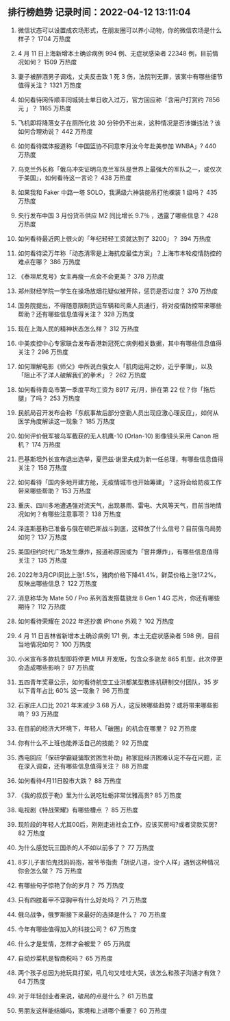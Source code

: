 
## 排行榜趋势 记录时间：2022-04-12 13:11:04
  
  1. 微信状态可以设置成农场形式，在朋友圈可以养小动物，你的微信农场是什么样子？ 1704 万热度
    
  2. 4 月 11 日上海新增本土确诊病例 994 例、无症状感染者 22348 例，目前情况如何？ 1509 万热度
    
  3. 妻子被醉酒男子调戏，丈夫反击致 1 死 3 伤，法院判无罪，该案中有哪些细节值得关注？ 1321 万热度
    
  4. 如何看待网传顺丰同城骑士单日收入过万，官方回应称「含用户打赏约 7856 元 」？ 1165 万热度
    
  5. 飞机即将降落女子在厕所化妆 30 分钟仍不出来，这种情况是否涉嫌违法？该如何合理劝说？ 442 万热度
    
  6. 如何看待媒体报道称「中国篮协不同意李月汝今年赴美参加 WNBA」? 440 万热度
    
  7. 乌克兰外长称「俄乌冲突证明乌克兰军队是世界上最强大的军队之一，或仅次于美国」，如何看待这一言论？ 438 万热度
    
  8. 如果我和 Faker 中路一塔 SOLO，我满级六神装能吊打他裸装 1 级吗？ 435 万热度
    
  9. 央行发布中国 3 月份货币供应 M2 同比增长 9.7％ ，透露了哪些信息？ 428 万热度
    
  10. 如何看待最近网上很火的「年纪轻轻工资就达到了 3200」？ 394 万热度
    
  11. 如何看待梁万年称「动态清零是上海抗疫最佳方案」？上海市本轮疫情防控的难点在哪？ 386 万热度
    
  12. 《泰坦尼克号》女主再瘦一点会不会更美？ 378 万热度
    
  13. 郑州财经学院一学生在操场放烟花疑似被开除，惩罚是否过度？ 370 万热度
    
  14. 国务院提出，不得随意限制货运车辆和司乘人员通行，将对疫情防控带来哪些帮助？还有哪些信息值得关注？ 328 万热度
    
  15. 现在上海人民的精神状态怎么样？ 312 万热度
    
  16. 中美疾控中心专家联合发布香港新冠死亡病例相关数据，其中有哪些信息值得关注？ 296 万热度
    
  17. 如何理解电影《师父》中所说白俄女人「肌肉运用之妙，近乎拳理」，以及「阻止不了洋人破解我们的拳术」？ 262 万热度
    
  18. 如何看待青岛市第一季度平均工资为 8917 元/月，排在第 22 位？你「拖后腿」了吗？ 253 万热度
    
  19. 民航局召开发布会称「东航事故后部分空勤人员出现应激心理反应」，如何从医学角度解读这一现象？ 185 万热度
    
  20. 如何评价俄军被乌军截获的无人机鹰-10 (Orlan-10) 影像镜头采用 Canon 相机？ 174 万热度
    
  21. 巴基斯坦外长宣布退出选举，夏巴兹·谢里夫成为新一任总理，有哪些信息值得关注？ 158 万热度
    
  22. 如何看待「国内多地开建方舱，无疫情城市也开始筹建」？这将会给防疫工作带来哪些帮助？ 153 万热度
    
  23. 重庆、四川多地遭遇强对流天气，出现暴雨、雷电、大风等天气，目前当地情况如何？有哪些注意事项？ 138 万热度
    
  24. 泽连斯基称已准备与俄在顿巴斯战斗到底，这释放了什么信号？目前俄乌局势如何？ 137 万热度
    
  25. 美国纽约时代广场发生爆炸，报道称原因或为「窨井爆炸」，有哪些信息值得关注？ 135 万热度
    
  26. 2022年3月CPI同比上涨1.5%，猪肉价格下降41.4%，鲜菜价格上涨17.2%，反映出哪些信息？ 122 万热度
    
  27. 消息称华为 Mate 50 / Pro 系列首发搭载骁龙 8 Gen 1 4G 芯片，你还有哪些期待？ 112 万热度
    
  28. 如何看待荣耀在 2022 年还抄袭 iPhone 外观？ 102 万热度
    
  29. 4 月 11 日吉林省新增本土确诊病例 171 例，本土无症状感染者 598 例，目前当地情况如何？ 100 万热度
    
  30. 小米宣布多款机型即将停更 MIUI 开发版，包含众多骁龙 865 机型，此次停更会造成哪些影响？ 97 万热度
    
  31. 五四青年奖章公示，如何看待航空工业洪都某型教练机研制交付团队，35 岁以下青年占比 60% 这一现象？ 96 万热度
    
  32. 石家庄人口比 2021 年末减少 3.68 万人，这反映哪些趋势？或将带来哪些影响？ 93 万热度
    
  33. 在目前的经济大环境下，年轻人「破圈」的机会在哪里？ 92 万热度
    
  34. 你有什么不上班也能养活自己的技能？ 92 万热度
    
  35. 西电回应「保研学霸疑骗取贫困生补助」称家庭经济困难认定不存在问题，正在深入调查，还有哪些信息值得关注？ 88 万热度
    
  36. 如何看待4月11日股市大跌？ 88 万热度
    
  37. 《我的叔叔于勒》里为什么说吃牡蛎非常优雅高贵? 85 万热度
    
  38. 电视剧《特战荣耀》有哪些槽点 ？ 85 万热度
    
  39. 现阶段的年轻人尤其00后，刚刚走进社会工作，应该买房吗?或者贷款买房? 82 万热度
    
  40. 为什么感觉玩三国杀的人不如以前多了？ 77 万热度
    
  41. 8岁儿子害怕鬼找妈妈抱，被爷爷指责「胡说八道，没个人样」遇到这种情况你会怎么做？ 75 万热度
    
  42. 有哪些句子惊艳了你的岁月？ 75 万热度
    
  43. 只有四肢着甲不穿胸甲有什么好处吗？ 71 万热度
    
  44. 俄乌战争，俄罗斯接下来最好的选择是什么？ 70 万热度
    
  45. 今年有哪些值得加入的科技公司？ 67 万热度
    
  46. 什么才是爱情，怎样才会被爱？ 65 万热度
    
  47. 自动炒菜机是智商税吗？ 65 万热度
    
  48. 两个孩子总因为抢玩具打架，吼几句又哇哇大哭，该怎么和孩子沟通才有效？ 64 万热度
    
  49. 对于年轻创业者来说，破局的点是什么？ 61 万热度
    
  50. 男朋友这样能结婚吗，家境和上进哪个重要？ 60 万热度
    